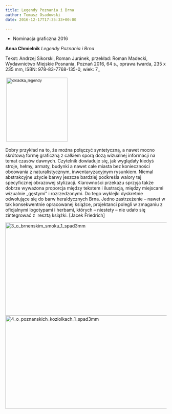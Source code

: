 ```yaml
---
title: Legendy Poznania i Brna
author: Tomasz Osadowski
date: 2016-12-17T17:35:33+00:00

---
```

  * Nominacja graficzna 2016

**Anna Chmielnik** _Legendy Poznania i Brna_

Tekst: Andrzej Sikorski, Roman Juránek, przekład: Roman Madecki, Wydawnictwo Miejskie Posnania, Poznań 2016, 64 s., oprawa twarda, 235 x 235 mm, ISBN: 978-83-7768-135-0, wiek: 7<sub>+</sub>

<sub> <img class="alignnone size-medium wp-image-3900" src="http://www.ibby.pl/wp-content/uploads/2016/12/okladka_legendy-191x200.jpg" alt="okladka_legendy" width="191" height="200" srcset="http://www.ibby.pl/wp-content/uploads/2016/12/okladka_legendy-191x200.jpg 191w, http://www.ibby.pl/wp-content/uploads/2016/12/okladka_legendy-96x100.jpg 96w, http://www.ibby.pl/wp-content/uploads/2016/12/okladka_legendy.jpg 277w" sizes="(max-width: 191px) 100vw, 191px" /></sub>

Dobry przykład na to, że można połączyć syntetyczną, a nawet mocno skrótową formę graficzną z całkiem sporą dozą wizualnej informacji na temat czasów dawnych. Czytelnik dowiaduje się, jak wyglądały kiedyś stroje, hełmy, armaty, budynki a nawet całe miasta bez konieczności obcowania z naturalistycznym, inwentaryzacyjnym rysunkiem. Niemal abstrakcyjne użycie barwy jeszcze bardziej podkreśla walory tej specyficznej obrazowej stylizacji. Klarowności przekazu sprzyja także dobrze wyważona proporcja między tekstem i ilustracją, między miejscami wizualnie „gęstymi” i rozrzedzonymi. Do tego wyklejki dyskretnie odwołujące się do barw heraldycznych Brna. Jedno zastrzeżenie – nawet w tak konsekwentnie opracowanej książce, projektanci polegli w zmaganiu z oficjalnymi logotypami i herbami, których – niestety – nie udało się zintegrować z  resztą książki. [Jacek Friedrich]

 <img class="alignnone wp-image-3904 size-full" src="http://www.ibby.pl/wp-content/uploads/2016/12/3_O_BRNENSKIM_SMOKU_1_spad3mm-1.jpg" alt="3_o_brnenskim_smoku_1_spad3mm" width="574" height="291" srcset="http://www.ibby.pl/wp-content/uploads/2016/12/3_O_BRNENSKIM_SMOKU_1_spad3mm-1.jpg 574w, http://www.ibby.pl/wp-content/uploads/2016/12/3_O_BRNENSKIM_SMOKU_1_spad3mm-1-150x76.jpg 150w, http://www.ibby.pl/wp-content/uploads/2016/12/3_O_BRNENSKIM_SMOKU_1_spad3mm-1-300x152.jpg 300w" sizes="(max-width: 574px) 100vw, 574px" /><img class="alignnone wp-image-3905 size-full" src="http://www.ibby.pl/wp-content/uploads/2016/12/4_O_POZNANSKICH_KOZIOLKACH_1_spad3mm-1.jpg" alt="4_o_poznanskich_koziolkach_1_spad3mm" width="574" height="291" srcset="http://www.ibby.pl/wp-content/uploads/2016/12/4_O_POZNANSKICH_KOZIOLKACH_1_spad3mm-1.jpg 574w, http://www.ibby.pl/wp-content/uploads/2016/12/4_O_POZNANSKICH_KOZIOLKACH_1_spad3mm-1-150x76.jpg 150w, http://www.ibby.pl/wp-content/uploads/2016/12/4_O_POZNANSKICH_KOZIOLKACH_1_spad3mm-1-300x152.jpg 300w" sizes="(max-width: 574px) 100vw, 574px" />
